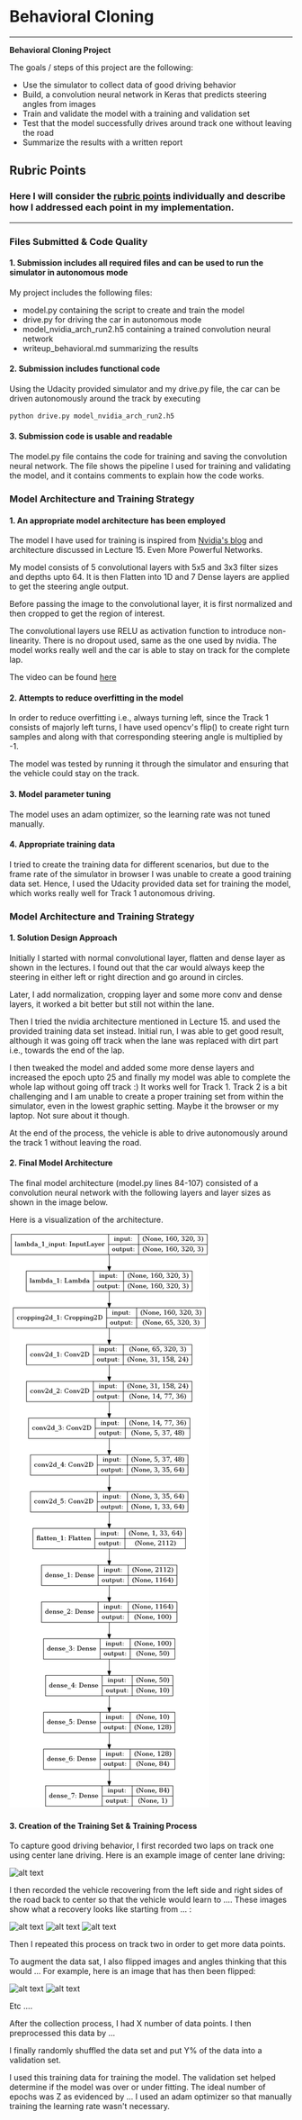 # **Behavioral Cloning** 

---

**Behavioral Cloning Project**

The goals / steps of this project are the following:
* Use the simulator to collect data of good driving behavior
* Build, a convolution neural network in Keras that predicts steering angles from images
* Train and validate the model with a training and validation set
* Test that the model successfully drives around track one without leaving the road
* Summarize the results with a written report


[//]: # (Image References)

[image1]: ./examples/placeholder.png "Model Visualization"
[image2]: ./examples/placeholder.png "Grayscaling"
[image3]: ./examples/placeholder_small.png "Recovery Image"
[image4]: ./examples/placeholder_small.png "Recovery Image"
[image5]: ./examples/placeholder_small.png "Recovery Image"
[image6]: ./examples/placeholder_small.png "Normal Image"
[image7]: ./examples/placeholder_small.png "Flipped Image"

## Rubric Points
### Here I will consider the [rubric points](https://review.udacity.com/#!/rubrics/432/view) individually and describe how I addressed each point in my implementation.  

---
### Files Submitted & Code Quality

#### 1. Submission includes all required files and can be used to run the simulator in autonomous mode

My project includes the following files:
* model.py containing the script to create and train the model
* drive.py for driving the car in autonomous mode
* model_nvidia_arch_run2.h5 containing a trained convolution neural network 
* writeup_behavioral.md summarizing the results

#### 2. Submission includes functional code
Using the Udacity provided simulator and my drive.py file, the car can be driven autonomously around the track by executing 
```sh
python drive.py model_nvidia_arch_run2.h5
```

#### 3. Submission code is usable and readable

The model.py file contains the code for training and saving the convolution neural network. The file shows the pipeline I used for training and validating the model, and it contains comments to explain how the code works.

### Model Architecture and Training Strategy

#### 1. An appropriate model architecture has been employed

The model I have used for training is inspired from [Nvidia's blog](https://devblogs.nvidia.com/deep-learning-self-driving-cars/) and architecture discussed in Lecture 15. Even More Powerful Networks.

My model consists of 5 convolutional layers with 5x5 and 3x3 filter sizes and depths upto 64. It is then Flatten into 1D and 7 Dense layers are applied to get the steering angle output.

Before passing the image to the convolutional layer, it is first normalized and then cropped to get the region of interest.

The convolutional layers use RELU as activation function to introduce non-linearity. There is no dropout used, same as the one used by nvidia. The model works really well and the car is able to stay on track for the complete lap.

The video can be found [here](./nvidia_run2.mp4)

#### 2. Attempts to reduce overfitting in the model

In order to reduce overfitting i.e., always turning left, since the Track 1 consists of majorly left turns, I have used opencv's flip() to create right turn samples and along with that corresponding steering angle is multiplied by -1.

The model was tested by running it through the simulator and ensuring that the vehicle could stay on the track.

#### 3. Model parameter tuning

The model uses an adam optimizer, so the learning rate was not tuned manually.

#### 4. Appropriate training data

I tried to create the training data for different scenarios, but due to the frame rate of the simulator in browser I was unable to create a good training data set. Hence, I used the Udacity provided data set for training the model, which works really well for Track 1 autonomous driving.

### Model Architecture and Training Strategy

#### 1. Solution Design Approach

Initially I started with normal convolutional layer, flatten and dense layer as shown in the lectures. I found out that the car would always keep the steering in either left or right direction and go around in circles.

Later, I add normalization, cropping layer and some more conv and dense layers, it worked a bit better but still not within the lane.

Then I tried the nvidia architecture mentioned in Lecture 15. and used the provided training data set instead. Initial run, I was able to get good result, although it was going off track when the lane was replaced with dirt part i.e., towards the end of the lap.

I then tweaked the model and added some more dense layers and increased the epoch upto 25 and finally my model was able to complete the whole lap without going off track :) It works well for Track 1. Track 2 is a bit challenging and I am unable to create a proper training set from within the simulator, even in the lowest graphic setting. Maybe it the browser or my laptop. Not sure about it though.

At the end of the process, the vehicle is able to drive autonomously around the track 1 without leaving the road.

#### 2. Final Model Architecture

The final model architecture (model.py lines 84-107) consisted of a convolution neural network with the following layers and layer sizes as shown in the image below.

Here is a visualization of the architecture.

![Model architecture](./model.png)

#### 3. Creation of the Training Set & Training Process

To capture good driving behavior, I first recorded two laps on track one using center lane driving. Here is an example image of center lane driving:

![alt text][image2]

I then recorded the vehicle recovering from the left side and right sides of the road back to center so that the vehicle would learn to .... These images show what a recovery looks like starting from ... :

![alt text][image3]
![alt text][image4]
![alt text][image5]

Then I repeated this process on track two in order to get more data points.

To augment the data sat, I also flipped images and angles thinking that this would ... For example, here is an image that has then been flipped:

![alt text][image6]
![alt text][image7]

Etc ....

After the collection process, I had X number of data points. I then preprocessed this data by ...


I finally randomly shuffled the data set and put Y% of the data into a validation set. 

I used this training data for training the model. The validation set helped determine if the model was over or under fitting. The ideal number of epochs was Z as evidenced by ... I used an adam optimizer so that manually training the learning rate wasn't necessary.
